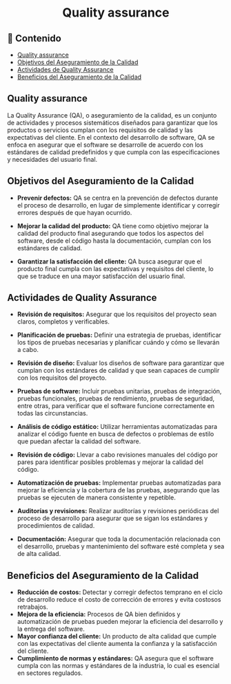 <h1 align="center">Quality assurance</h1>

<h2>📑 Contenido</h2>

- [Quality assurance](#quality-assurance)
- [Objetivos del Aseguramiento de la Calidad](#objetivos-del-aseguramiento-de-la-calidad)
- [Actividades de Quality Assurance](#actividades-de-quality-assurance)
- [Beneficios del Aseguramiento de la Calidad](#beneficios-del-aseguramiento-de-la-calidad)

## Quality assurance

La Quality Assurance (QA), o aseguramiento de la calidad, es un conjunto de actividades y procesos sistemáticos diseñados para garantizar que los productos o servicios cumplan con los requisitos de calidad y las expectativas del cliente. En el contexto del desarrollo de software, QA se enfoca en asegurar que el software se desarrolle de acuerdo con los estándares de calidad predefinidos y que cumpla con las especificaciones y necesidades del usuario final.

## Objetivos del Aseguramiento de la Calidad

- **Prevenir defectos:** QA se centra en la prevención de defectos durante el proceso de desarrollo, en lugar de simplemente identificar y corregir errores después de que hayan ocurrido.

- **Mejorar la calidad del producto:** QA tiene como objetivo mejorar la calidad del producto final asegurando que todos los aspectos del software, desde el código hasta la documentación, cumplan con los estándares de calidad.

- **Garantizar la satisfacción del cliente:** QA busca asegurar que el producto final cumpla con las expectativas y requisitos del cliente, lo que se traduce en una mayor satisfacción del usuario final.

## Actividades de Quality Assurance

- **Revisión de requisitos:** Asegurar que los requisitos del proyecto sean claros, completos y verificables.

- **Planificación de pruebas:** Definir una estrategia de pruebas, identificar los tipos de pruebas necesarias y planificar cuándo y cómo se llevarán a cabo.

- **Revisión de diseño:** Evaluar los diseños de software para garantizar que cumplan con los estándares de calidad y que sean capaces de cumplir con los requisitos del proyecto.

- **Pruebas de software:** Incluir pruebas unitarias, pruebas de integración, pruebas funcionales, pruebas de rendimiento, pruebas de seguridad, entre otras, para verificar que el software funcione correctamente en todas las circunstancias.

- **Análisis de código estático:** Utilizar herramientas automatizadas para analizar el código fuente en busca de defectos o problemas de estilo que puedan afectar la calidad del software.

- **Revisión de código:** Llevar a cabo revisiones manuales del código por pares para identificar posibles problemas y mejorar la calidad del código.

- **Automatización de pruebas:** Implementar pruebas automatizadas para mejorar la eficiencia y la cobertura de las pruebas, asegurando que las pruebas se ejecuten de manera consistente y repetible.

- **Auditorías y revisiones:** Realizar auditorías y revisiones periódicas del proceso de desarrollo para asegurar que se sigan los estándares y procedimientos de calidad.

- **Documentación:** Asegurar que toda la documentación relacionada con el desarrollo, pruebas y mantenimiento del software esté completa y sea de alta calidad.

## Beneficios del Aseguramiento de la Calidad

- **Reducción de costos:** Detectar y corregir defectos temprano en el ciclo de desarrollo reduce el costo de corrección de errores y evita costosos retrabajos.
- **Mejora de la eficiencia:** Procesos de QA bien definidos y automatización de pruebas pueden mejorar la eficiencia del desarrollo y la entrega del software.
- **Mayor confianza del cliente:** Un producto de alta calidad que cumple con las expectativas del cliente aumenta la confianza y la satisfacción del cliente.
- **Cumplimiento de normas y estándares:** QA asegura que el software cumpla con las normas y estándares de la industria, lo cual es esencial en sectores regulados.
